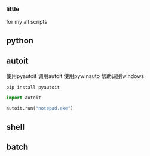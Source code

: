 ### little 
for my all scripts

## python

## autoit
使用pyautoit 调用autoit
使用pywinauto 帮助识别windows 
```shell script
pip install pyautoit
```

```python
import autoit

autoit.run("notepad.exe")
```
## shell

## batch